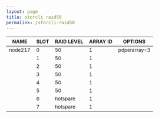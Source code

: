 ```yaml
---
layout: page
title: storcli raid50
permalink: /storcli-raid50
---
```


| <sub>NAME</sub> | <sub>SLOT</sub> | <sub>RAID LEVEL</sub> | <sub>ARRAY ID</sub> | <sub>OPTIONS</sub> |
| ---- | ---- | ---------- | -------- | ------- |
| <sub>node217</sub> | <sub>0</sub> | <sub>50</sub> | <sub>1</sub> | <sub>pdperarray=3</sub> |
|  | <sub>1</sub> | <sub>50</sub> | <sub>1</sub> |  |
|  | <sub>2</sub> | <sub>50</sub> | <sub>1</sub> |  |
|  | <sub>3</sub> | <sub>50</sub> | <sub>1</sub> |  |
|  | <sub>4</sub> | <sub>50</sub> | <sub>1</sub> |  |
|  | <sub>5</sub> | <sub>50</sub> | <sub>1</sub> |  |
|  | <sub>6</sub> | <sub>hotspare</sub> | <sub>1</sub> |  |
|  | <sub>7</sub> | <sub>hotspare</sub> | <sub>1</sub> |  |
